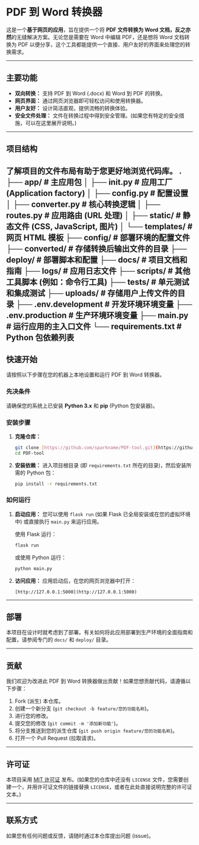 # PDF 到 Word 转换器

这是一个**基于网页的应用**，旨在提供一个将 **PDF 文件转换为 Word 文档，反之亦然**的无缝解决方案。无论您是需要在 Word 中编辑 PDF，还是想将 Word 文档转换为 PDF 以便分享，这个工具都能提供一个直接、用户友好的界面来处理您的转换需求。

---

## 主要功能

* **双向转换：** 支持 PDF 到 Word (.docx) 和 Word 到 PDF 的转换。
* **网页界面：** 通过网页浏览器即可轻松访问和使用转换器。
* **用户友好：** 设计简洁直观，提供流畅的转换体验。
* **安全文件处理：** 文件在转换过程中得到安全管理。(如果您有特定的安全措施，可以在这里展开说明。)

---

## 项目结构

了解项目的文件布局有助于您更好地浏览代码库。
.
├── app/                  # 主应用包
│   ├── init.py       # 应用工厂 (Application factory)
│   ├── config.py         # 配置设置
│   ├── converter.py      # 核心转换逻辑
│   ├── routes.py         # 应用路由 (URL 处理)
│   ├── static/           # 静态文件 (CSS, JavaScript, 图片)
│   └── templates/        # 网页 HTML 模板
├── config/               # 部署环境的配置文件
├── converted/            # 存储转换后输出文件的目录
├── deploy/               # 部署脚本和配置
├── docs/                 # 项目文档和指南
├── logs/                 # 应用日志文件
├── scripts/              # 其他工具脚本 (例如：命令行工具)
├── tests/                # 单元测试和集成测试
├── uploads/              # 存储用户上传文件的目录
├── .env.development      # 开发环境环境变量
├── .env.production       # 生产环境环境变量
├── main.py               # 运行应用的主入口文件
└── requirements.txt      # Python 包依赖列表
---

## 快速开始

请按照以下步骤在您的机器上本地设置和运行 PDF 到 Word 转换器。

### 先决条件

请确保您的系统上已安装 **Python 3.x** 和 **pip** (Python 包安装器)。

### 安装步骤

1.  **克隆仓库：**
    ```bash
    git clone [https://github.com/sparkname/PDF-tool.git](https://github.com/sparkname/PDF-tool.git)
    cd PDF-tool
    ```

2.  **安装依赖：**
    进入项目根目录 (即 `requirements.txt` 所在的目录)，然后安装所需的 Python 包：
    ```bash
    pip install -r requirements.txt
    ```

### 如何运行

1.  **启动应用：**
    您可以使用 `flask run` (如果 Flask 已全局安装或在您的虚拟环境中) 或直接执行 `main.py` 来运行应用。

    使用 Flask 运行：
    ```bash
    flask run
    ```
    或使用 Python 运行：
    ```bash
    python main.py
    ```

2.  **访问应用：**
    应用启动后，在您的网页浏览器中打开：
    ```
    [http://127.0.0.1:5000](http://127.0.0.1:5000)
    ```

---

## 部署

本项目在设计时就考虑到了部署。有关如何将此应用部署到生产环境的全面指南和配置，请参阅专门的 `docs/` 和 `deploy/` 目录。

---

## 贡献

我们欢迎为改进此 PDF 到 Word 转换器做出贡献！如果您想贡献代码，请遵循以下步骤：

1.  Fork (派生) 本仓库。
2.  创建一个新分支 (`git checkout -b feature/您的功能名称`)。
3.  进行您的修改。
4.  提交您的修改 (`git commit -m '添加新功能'`)。
5.  将分支推送到您的派生仓库 (`git push origin feature/您的功能名称`)。
6.  打开一个 Pull Request (拉取请求)。

---

## 许可证

本项目采用 [MIT 许可证](LICENSE) 发布。(如果您的仓库中还没有 `LICENSE` 文件，您需要创建一个，并用许可证文件的链接替换 `LICENSE`，或者在此处直接说明完整的许可证文本。)

---

## 联系方式

如果您有任何问题或反馈，请随时通过本仓库提出问题 (issue)。
